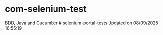 # com-selenium-test
BDD, Java and Cucumber
#   s e l e n i u m - p o r t a l - t e s t s  
 U p d a t e d   o n   0 8 / 0 9 / 2 0 2 5   1 6 : 5 5 : 1 9  
 